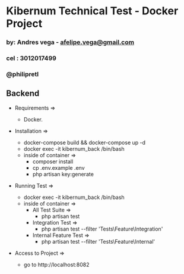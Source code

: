 # Kibernum Technical Test - Docker Project
### by: Andres vega - afelipe.vega@gmail.com
### cel : 3012017499
### @philipretl

## Backend

- Requirements => 
  - Docker.
  

- Installation =>
  - docker-compose build && docker-compose up -d
  - docker exec -it kibernum_back /bin/bash
  - inside of container =>
    - composer install
    - cp .env.example .env
    - php artisan key:generate
  

- Running Test => 
  - docker exec -it kibernum_back /bin/bash
  - inside of container =>
    - All Test Suite => 
      - php artisan test
    - Integration Test => 
      - php artisan test --filter 'Tests\\Feature\\Integration'
    - Internal Feature Test => 
      - php artisan test --filter 'Tests\\Feature\\Internal'
      

- Access to Project =>
  - go to http://localhost:8082
